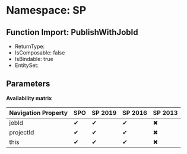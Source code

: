 # Namespace: SP

## Function Import: PublishWithJobId

- ReturnType: 
- IsComposable: false
- IsBindable: true
- EntitySet: 

## Parameters

**Availability matrix**

Navigation Property | SPO | SP 2019 | SP 2016 | SP 2013
----------|-----|---------|---------|--------
jobId | ✔ | ✔ | ✔ | ✖
projectId | ✔ | ✔ | ✔ | ✖
this | ✔ | ✔ | ✔ | ✖
